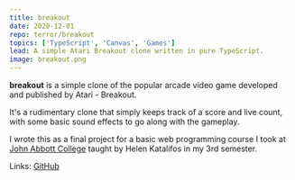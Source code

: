 ```yaml
---
title: breakout
date: 2020-12-01
repo: terror/breakout
topics: ['TypeScript', 'Canvas', 'Games']
lead: A simple Atari Breakout clone written in pure TypeScript.
image: breakout.png
---
```


**breakout** is a simple clone of the popular arcade video game developed and
published by Atari - Breakout.

It's a rudimentary clone that simply keeps track of a score and live count, with
some basic sound effects to go along with the gameplay.

I wrote this as a final project for a basic web programming course I took at
[John Abbott College](https://johnabbott.qc.ca/) taught by Helen Katalifos in my
3rd semester.

Links: [GitHub](https://github.com/mistih/breakout)
